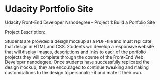# Udacity Portfolio Site
Udacity Front-End Developer Nanodegree – Project 1: Build a Portfolio Site

Project Description:

Students are provided a design mockup as a PDF-file and must replicate that design in HTML and CSS.
Students will develop a responsive website that will display images, descriptions and links to each of the portfolio projects they will complete through the course of the Front-End Web Developer nanodegree.
Once students have successfully replicated the design mockup, they are encouraged to continue tweaking and making customizations to the design to personalize it and make it their own.
